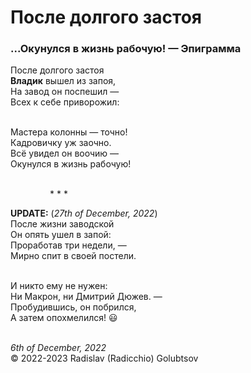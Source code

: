 <style>p{text-align:left}</style>
# После долгого застоя

### ...Окунулся в жизнь рабочую! &mdash; Эпиграмма

После долгого застоя<br />
**Владик** вышел из запоя,<br />
На завод он поспешил &mdash;<br />
Всех к себе приворожил:

<br />Мастера колонны &mdash; точно!<br />
Кадровичку уж заочно.<br />
Всё увидел он воочию &mdash;<br />
Окунулся в жизнь рабочую!

<br />&nbsp;&nbsp;&nbsp;&nbsp;&nbsp;&nbsp;&nbsp;&nbsp;&nbsp;&nbsp;&nbsp;&nbsp;&nbsp;&nbsp;&nbsp;&nbsp;\* \* \*

**UPDATE:** (*27th of December, 2022*)<br />
После жизни заводской<br />
Он опять ушел в запой:<br />
Проработав три недели, &mdash;<br />
Мирно спит в своей постели.

<br />И никто ему не нужен:<br />
Ни Макрон, ни Дмитрий Дюжев. &mdash;<br />
Пробудившись, он побрился,<br />
А затем опохмелился! :smiley:

<br />*6th of December, 2022*<br />
&copy; 2022-2023 Radislav (Radicchio) Golubtsov

